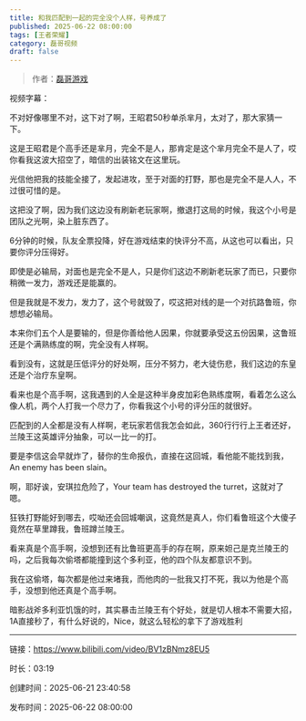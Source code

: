 ```yaml
---
title: 和我匹配到一起的完全没个人样，号养成了
published: 2025-06-22 08:00:00
tags: [王者荣耀]
category: 磊哥视频
draft: false
---
```



> 作者：[磊哥游戏](https://space.bilibili.com/268941858)

视频字幕：

不对好像哪里不对，这下对了啊，王昭君50秒单杀芈月，太对了，那大家猜一下。

这是王昭君是个高手还是芈月，完全不是人，那肯定是这个芈月完全不是人了，哎你看我这波大招空了，暗信的出装铭文在这里玩。

光信他把我的技能全接了，发起进攻，至于对面的打野，那也是完全不是人人，不过很可惜的是。

这把没了啊，因为我们这边没有刷新老玩家啊，撤退打这局的时候，我这个小号是团队之光啊，染上脏东西了。

6分钟的时候，队友全票投降，好在游戏结束的快评分不高，从这也可以看出，只要你评分压得好。

即使是必输局，对面也是完全不是人，只是你们这边不刷新老玩家了而已，只要你稍微一发力，游戏还是能赢的。

但是我就是不发力，发力了，这个号就毁了，哎这把对线的是一个对抗路鲁班，你想想必输局。

本来你们五个人是要输的，但是你善给他人因果，你就要承受这五份因果，这鲁班还是个满熟练度的啊，完全没有人样啊。

看到没有，这就是压低评分的好处啊，压分不努力，老大徒伤悲，我们这边的东皇还是个治疗东皇啊。

看来也是个高手啊，这我遇到的人全是这种半身皮加彩色熟练度啊，看着怎么这么像人机，两个人打我一个尽力了，你看我这个小号的评分压的就很好。

匹配到的人全都是没有人样啊，老玩家若信我怎会如此，360行行行上王者还好，兰陵王这英雄评分抽象，可以一比一的打。

要是李信这会早就炸了，替你的生命报仇，直接在这回城，看他能不能找到我，An enemy has been slain。

啊，耶好诶，安琪拉危险了，Your team has destroyed the turret，这就对了嗯。

狂铁打野能好到哪去，哎呦还会回城嘲讽，这竟然是真人，你们看鲁班这个大傻子竟然在草里蹲我，鲁班蹲兰陵王。

看来真是个高手啊，没想到还有比鲁班更高手的存在啊，原来妲己是克兰陵王的吗，之后我每次偷塔都能撞到这个多利亚，他的四个队友都意识不到。

我在这偷塔，每次都是他过来堵我，而他肉的一批我又打不死，我以为他是个高手，没想到他还真是个高手啊。

暗影战斧多利亚饥饿的时，其实暴击兰陵王有个好处，就是切人根本不需要大招，1A直接秒了，有什么好说的，Nice，就这么轻松的拿下了游戏胜利

---

链接：https://www.bilibili.com/video/BV1zBNmz8EU5

时长：03:19

创建时间：2025-06-21 23:40:58

发布时间：2025-06-22 08:00:00
